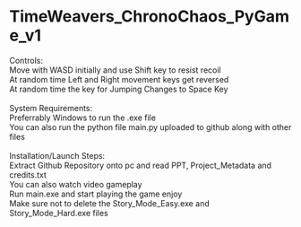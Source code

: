 # TimeWeavers_ChronoChaos_PyGame_v1

Controls:<br>
    Move with WASD initially and use Shift key to resist recoil<br>
    At random time Left and Right movement keys get reversed<br>
    At random time the key for Jumping Changes to Space Key<br>
<br>
System Requirements:<br>
    Preferrably Windows to run the .exe file<br>
    You can also run the python file main.py uploaded to github along with other files<br>
<br>
Installation/Launch Steps:<br>
    Extract Github Repository onto pc and read PPT, Project_Metadata and credits.txt<br>
    You can also watch video gameplay<br>
    Run main.exe and start playing the game enjoy<br>
    Make sure not to delete the Story_Mode_Easy.exe and Story_Mode_Hard.exe files<br>
